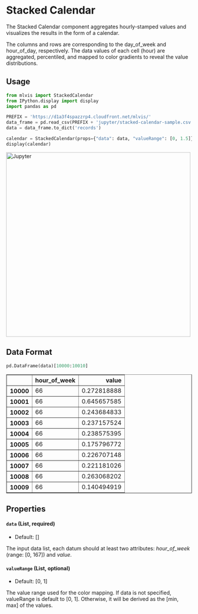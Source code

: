 # Stacked Calendar

The Stacked Calendar component aggregates hourly-stamped values and visualizes the results in the form of a calendar.

The columns and rows are corresponding to the day_of_week and hour_of_day, respectively.
The data values of each cell (hour) are aggregated, percentiled, and mapped to color gradients to reveal the value distributions.

## Usage

```python
from mlvis import StackedCalendar
from IPython.display import display
import pandas as pd

PREFIX = 'https://d1a3f4spazzrp4.cloudfront.net/mlvis/'
data_frame = pd.read_csv(PREFIX + 'jupyter/stacked-calendar-sample.csv')
data = data_frame.to_dict('records')

calendar = StackedCalendar(props={"data": data, "valueRange": [0, 1.5]})
display(calendar)
```

<img alt="Jupyter" width="500" src="https://d1a3f4spazzrp4.cloudfront.net/mlvis/jupyter/docs/stacked-calendar.png"></img>

## Data Format

```python
pd.DataFrame(data)[10000:10010]
```

<div>
<style scoped>
    .dataframe tbody tr th:only-of-type {
        vertical-align: middle;
    }

    .dataframe tbody tr th {
        vertical-align: top;
    }

    .dataframe thead th {
        text-align: right;
    }

</style>
<table border="1" class="dataframe">
  <thead>
    <tr style="text-align: right;">
      <th></th>
      <th>hour_of_week</th>
      <th>value</th>
    </tr>
  </thead>
  <tbody>
    <tr>
      <th>10000</th>
      <td>66</td>
      <td>0.272818888</td>
    </tr>
    <tr>
      <th>10001</th>
      <td>66</td>
      <td>0.645657585</td>
    </tr>
    <tr>
      <th>10002</th>
      <td>66</td>
      <td>0.243684833</td>
    </tr>
    <tr>
      <th>10003</th>
      <td>66</td>
      <td>0.237157524</td>
    </tr>
    <tr>
      <th>10004</th>
      <td>66</td>
      <td>0.238575395</td>
    </tr>
    <tr>
      <th>10005</th>
      <td>66</td>
      <td>0.175796772</td>
    </tr>
    <tr>
      <th>10006</th>
      <td>66</td>
      <td>0.226707148</td>
    </tr>
    <tr>
      <th>10007</th>
      <td>66</td>
      <td>0.221181026</td>
    </tr>
    <tr>
      <th>10008</th>
      <td>66</td>
      <td>0.263068202</td>
    </tr>
    <tr>
      <th>10009</th>
      <td>66</td>
      <td>0.140494919</td>
    </tr>
  </tbody>
</table>
</div>

## Properties

#### `data` (List, required)

- Default: []

The input data list, each datum should at least two attributes: _hour_of_week_ (range: [0, 167]) and _value_.

#### `valueRange` (List, optional)

- Default: [0, 1]

The value range used for the color mapping. If data is not specified, valueRange is default to [0, 1]. Otherwise, it will be derived as the [min, max] of the values.
